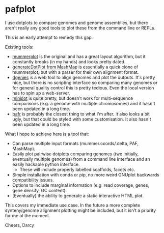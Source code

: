 # pafplot

I use dotplots to compare genomes and genome assemblies, but there aren't really any good tools to plot these from the command line or REPLs.

This is an early attempt to remedy this gap.

Existing tools:

- [mummerplot](https://mummer4.github.io/tutorial/tutorial.html) is the original and has a great layout algorithm, but it constantly breaks (in my hands) and looks pretty dated.
- [generateDotPlot from MashMap](https://github.com/marbl/MashMap) is essentially a quick clone of mummerplot, but with a parser for their own alignment format.
- [dgenies](https://dgenies.toulouse.inra.fr/) is a web tool to align genomes and plot the outputs. It's pretty nice, but there is no scripting interface so comparing many genomes or for general quality control this is pretty tedious.
  Even the local version has to spin up a web-server.
- [minidot](https://github.com/thackl/minidot) is quite pretty, but doesn't work for multi-sequence comparisons (e.g. a genome with multiple chromosomes) and it hasn't been updated in a long time.
- [pafr](https://dwinter.github.io/pafr/reference/dotplot.html) is probably the closest thing to what I'm after.
  It also looks a bit ugly, but that could be styled with some customisation. It also hasn't been updated in a long time.



What I hope to achieve here is a tool that:

- Can parse multiple input formats (mummer.coords/.delta, PAF, MashMap).
- Easily plot pairwise dotplots comparing genomes (two initially, eventually multiple genomes) from a command line interface and an easily hackable python interface.
  - These will include properly labelled scaffolds, facets etc.
- Simple installation with conda or pip, no more weird GNUplot backwards compatibility issues.
- Options to include marginal information (e.g. read coverage, genes, gene density, GC content).
- [Eventually] the ability to generate a static interactive HTML plot.

This covers my immediate use case.
In the future a more complete synteny/genome alignment plotting might be included, but it isn't a priority for me at the moment.


Cheers,
Darcy

